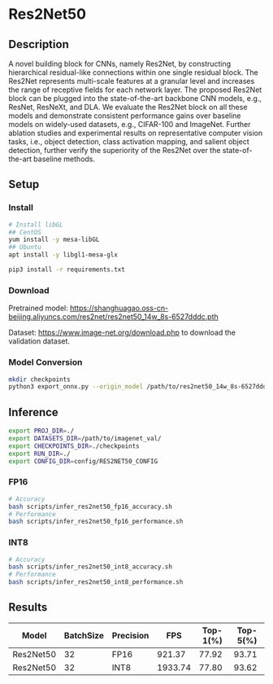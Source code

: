 # Res2Net50

## Description

A novel building block for CNNs, namely Res2Net, by constructing hierarchical residual-like connections within one single residual block. The Res2Net represents multi-scale features at a granular level and increases the range of receptive fields for each network layer. The proposed Res2Net block can be plugged into the state-of-the-art backbone CNN models, e.g., ResNet, ResNeXt, and DLA. We evaluate the Res2Net block on all these models and demonstrate consistent performance gains over baseline models on widely-used datasets, e.g., CIFAR-100 and ImageNet. Further ablation studies and experimental results on representative computer vision tasks, i.e., object detection, class activation mapping, and salient object detection, further verify the superiority of the Res2Net over the state-of-the-art baseline methods.

## Setup

### Install

```bash
# Install libGL
## CentOS
yum install -y mesa-libGL
## Ubuntu
apt install -y libgl1-mesa-glx

pip3 install -r requirements.txt
```

### Download

Pretrained model: <https://shanghuagao.oss-cn-beijing.aliyuncs.com/res2net/res2net50_14w_8s-6527dddc.pth>

Dataset: <https://www.image-net.org/download.php> to download the validation dataset.

### Model Conversion

```bash
mkdir checkpoints
python3 export_onnx.py --origin_model /path/to/res2net50_14w_8s-6527dddc.pth --output_model checkpoints/res2net50.onnx
```

## Inference

```bash
export PROJ_DIR=./
export DATASETS_DIR=/path/to/imagenet_val/
export CHECKPOINTS_DIR=./checkpoints
export RUN_DIR=./
export CONFIG_DIR=config/RES2NET50_CONFIG
```

### FP16

```bash
# Accuracy
bash scripts/infer_res2net50_fp16_accuracy.sh
# Performance
bash scripts/infer_res2net50_fp16_performance.sh
```

### INT8

```bash
# Accuracy
bash scripts/infer_res2net50_int8_accuracy.sh
# Performance
bash scripts/infer_res2net50_int8_performance.sh
```

## Results

Model     |BatchSize  |Precision |FPS       |Top-1(%) |Top-5(%)
----------|-----------|----------|----------|---------|--------
Res2Net50 |    32     |   FP16   | 921.37   |  77.92  | 93.71
Res2Net50 |    32     |   INT8   | 1933.74  |  77.80  | 93.62
